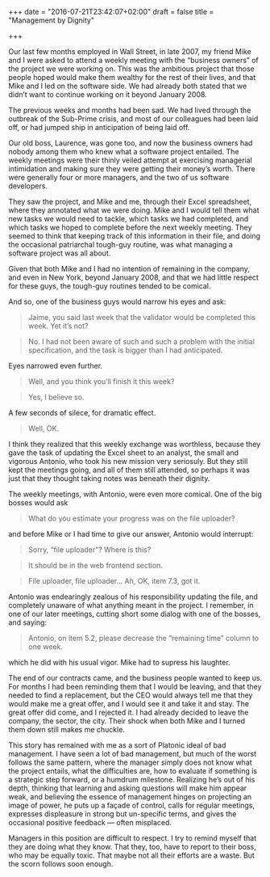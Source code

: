 +++
date = "2016-07-21T23:42:07+02:00"
draft = false
title = "Management by Dignity"

+++

Our last few months employed in Wall Street, in late 2007, my friend Mike and I were asked to attend a weekly meeting with the “business owners” of the project we were working on. This was the ambitious project that those people hoped would make them wealthy for the rest of their lives, and that Mike and I led on the software side. We had already both stated that we didn’t want to continue working on it beyond January 2008.

The previous weeks and months had been sad. We had lived through the outbreak of the Sub-Prime crisis, and most of our colleagues had been laid off, or had jumped ship in anticipation of being laid off.

Our old boss, Laurence, was gone too, and now the business owners had nobody among them who knew what a software project entailed. The weekly meetings were their thinly veiled attempt at exercising managerial intimidation and making sure they were getting their money’s worth. There were generally four or more managers, and the two of us software developers.

They saw the project, and Mike and me, through their Excel spreadsheet, where they annotated what we were doing. Mike and I would tell them what new tasks we would need to tackle, which tasks we had completed, and which tasks we hoped to complete before the next weekly meeting. They seemed to think that keeping track of this information in their file, and doing the occasional patriarchal tough-guy routine, was what managing a software project was all about.

Given that both Mike and I had no intention of remaining in the company, and even in New York, beyond January 2008, and that we had little respect for these guys, the tough-guy routines tended to be comical.

And so, one of the business guys would narrow his eyes and ask:

> Jaime, you said last week that the validator would be completed this week. Yet it’s not?

> No. I had not been aware of such and such a problem with the initial specification, and the task is bigger than I had anticipated.

Eyes narrowed even further.

> Well, and you think you’ll finish it this week?

> Yes, I believe so.

A few seconds of silece, for dramatic effect.

> Well, OK.

I think they realized that this weekly exchange was worthless, because they gave the task of updating the Excel sheet to an analyst, the small and vigorous Antonio, who took his new mission very seriosuly. But they still kept the meetings going, and all of them still attended, so perhaps it was just that they thought taking notes was beneath their dignity.

The weekly meetings, with Antonio, were even more comical. One of the big bosses would ask

> What do you estimate your progress was on the file uploader?

and before Mike or I had time to give our answer, Antonio would interrupt:

> Sorry, “file uploader”? Where is this?

> It should be in the web frontend section.

> File uploader, file uploader… Ah, OK, item 7.3, got it.

Antonio was endearingly zealous of his responsibility updating the file, and completely unaware of what anything meant in the project. I remember, in one of our later meetings, cutting short some dialog with one of the bosses, and saying:

> Antonio, on item 5.2, please decrease the “remaining time” column to one week.

which he did with his usual vigor.
Mike had to supress his laughter.

The end of our contracts came, and the business people wanted to keep us. For months I had been reminding them that I would be leaving, and that they needed to find a replacement, but the CEO would always tell me that they would make me a great offer, and I would see it and take it and stay. The great offer did come, and I rejected it. I had already decided to leave the company, the sector, the city. Their shock when both Mike and I turned them down still makes me chuckle.

This story has remained with me as a sort of Platonic ideal of bad management. I have seen a lot of bad management, but much of the worst follows the same pattern, where the manager simply does not know what the project entails, what the difficulties are, how to evaluate if something is a strategic step forward, or a humdrum milestone. Realizing he’s out of his depth, thinking that learning and asking questions will make him appear weak, and believing the essence of management hinges on projecting an image of power, he puts up a façade of control, calls for regular meetings, expresses displeasure in strong but un-specific terms, and gives the occasional positive feedback — often misplaced.

Managers in this position are difficult to respect. I try to remind myself that they are doing what they know. That they, too, have to report to their boss, who may be equally toxic. That maybe not all their efforts are a waste. But the scorn follows soon enough.

